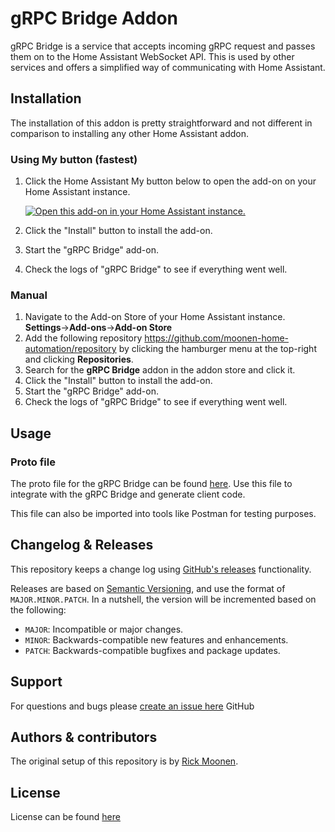 # gRPC Bridge Addon

gRPC Bridge is a service that accepts incoming gRPC request and passes them on to the Home Assistant WebSocket API.
This is used by other services and offers a simplified way of communicating with Home Assistant.

## Installation

The installation of this addon is pretty straightforward and not different in comparison to installing any other Home Assistant addon.

### Using My button (fastest)

1. Click the Home Assistant My button below to open the add-on on your Home
   Assistant instance.

   [![Open this add-on in your Home Assistant instance.][addon-badge]][addon]

2. Click the "Install" button to install the add-on.
3. Start the "gRPC Bridge" add-on.
4. Check the logs of "gRPC Bridge" to see if everything went well.

### Manual

1. Navigate to the Add-on Store of your Home Assistant instance. **Settings**->**Add-ons**->**Add-on Store**
2. Add the following repository https://github.com/moonen-home-automation/repository by clicking the hamburger menu at the top-right and clicking **Repositories**.
3. Search for the **gRPC Bridge** addon in the addon store and click it.
4. Click the "Install" button to install the add-on.
5. Start the "gRPC Bridge" add-on.
6. Check the logs of "gRPC Bridge" to see if everything went well.

## Usage

### Proto file

The proto file for the gRPC Bridge can be found [here](https://github.com/moonen-home-automation/proto/blob/main/hass.proto).
Use this file to integrate with the gRPC Bridge and generate client code.

This file can also be imported into tools like Postman for testing purposes.

## Changelog & Releases

This repository keeps a change log using [GitHub's releases][releases]
functionality.

Releases are based on [Semantic Versioning][semver], and use the format
of `MAJOR.MINOR.PATCH`. In a nutshell, the version will be incremented
based on the following:

- `MAJOR`: Incompatible or major changes.
- `MINOR`: Backwards-compatible new features and enhancements.
- `PATCH`: Backwards-compatible bugfixes and package updates.

## Support

For questions and bugs please [create an issue here][issues] GitHub

## Authors & contributors

The original setup of this repository is by [Rick Moonen][rickmoonex].

## License

License can be found [here][license]

[license]: https://github.com/moonen-home-automation/grpc-bridge/blob/main/LICENSE
[issues]: https://github.com/moonen-home-automation/grpc-bridge/issues
[releases]: https://github.com/moonen-home-automation/grpc-bridge/releases
[rickmoonex]: https://github.com/rickmoonex
[semver]: https://semver.org/spec/v2.0.0.html
[addon-badge]: https://my.home-assistant.io/badges/supervisor_addon.svg
[addon]: https://my.home-assistant.io/redirect/supervisor_addon/?addon=f450e059-grpc-bridge&repository_url=https%3A%2F%2Fgithub.com%2Fmoonen-home-automation%2Frepository
